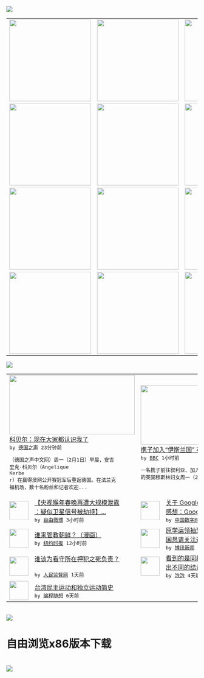 

<a href="https://github.com/greatfire/z/raw/master/FreeBrowser.apk"><img src="https://raw.githubusercontent.com/greatfire/wiki/master/x/header.png" /></a><table><tr><td width="262" align="center" valign="center"><a href="https://github.com/greatfire/wiki/wiki/nyt" title="纽约时报中文网 国际纵览"><img src="https://raw.githubusercontent.com/greatfire/wiki/master/x/nyt_flag.png" width="215"/></a></td><td width="262" align="center" valign="center"><a href="https://github.com/greatfire/wiki/wiki/dw" title=""><img src="https://raw.githubusercontent.com/greatfire/wiki/master/x/dw_flag.png" width="215"/></a></td><td width="262" align="center" valign="center"><a href="https://github.com/greatfire/wiki/wiki/rmjd" title=""><img src="https://raw.githubusercontent.com/greatfire/wiki/master/x/rmjd_flag.png" width="215"/></a></td></tr><tr><td width="262" align="center" valign="center"><a href="https://github.com/paopaonetizen/website" title="泡泡 - 未经审查的互联网信息"><img src="https://raw.githubusercontent.com/greatfire/wiki/master/x/pp_flag.png" width="215"/></a></td><td width="262" align="center" valign="center"><a href="https://github.com/getlantern/mirror" title="以及自由微博和GreatFire.org官方中文论坛"><img src="https://raw.githubusercontent.com/greatfire/wiki/master/x/lantern_flag.png" width="215"/></a></td><td width="262" align="center" valign="center"><a href="https://github.com/cdtmirrors/m/" title=""><img src="https://raw.githubusercontent.com/greatfire/wiki/master/x/cdt_flag.png" width="215"/></a></td></tr><tr><td width="262" align="center" valign="center"><a href="https://github.com/program-think/blog" title="编程随想的博客"><img src="https://raw.githubusercontent.com/greatfire/wiki/master/x/pt_flag.png" width="215"/></a></td><td width="262" align="center" valign="center"><a href="https://github.com/greatfire/wiki/wiki/bbc" title=""><img src="https://raw.githubusercontent.com/greatfire/wiki/master/x/bbc_flag.png" width="215"/></a></td><td width="262" align="center" valign="center"><a href="https://github.com/freeweibo/s" title="自由微博 - 匿名和不受屏蔽的新浪微博搜索"><img src="https://raw.githubusercontent.com/greatfire/wiki/master/x/fw_flag.png" width="215"/></a></td></tr><tr><td width="262" align="center" valign="center"><a href="https://github.com/greatfire/wiki/wiki/google" title=""><img src="https://raw.githubusercontent.com/greatfire/wiki/master/x/google_flag.png" width="215"/></a></td><td width="262" align="center" valign="center"><a href="https://github.com/bxnews/boxun" title=""><img src="https://raw.githubusercontent.com/greatfire/wiki/master/x/bx_flag.png" width="215"/></a></td><td width="262" align="center" valign="center"><a href="https://github.com/greatfire/wiki/wiki/open-source" title="欢迎访问GreatFire.org开发者项目网站"><img src="https://raw.githubusercontent.com/greatfire/wiki/master/x/open-source_flag.png" width="215"/></a></td></tr></table><img src="https://raw.githubusercontent.com/greatfire/wiki/master/x/newsfeed text.png" /><table cols="4"><tr><td colspan="2" width="380"><a href="http://dw.com/p/1Hn3C?maca=chi-GK-text-greatfire-all-chinese-15625-xml-mrss"><img src="http://www.dw.com/image/0,,19014436_302,00.jpg" width="330" height="156"/></a></br><a href="http://dw.com/p/1Hn3C?maca=chi-GK-text-greatfire-all-chinese-15625-xml-mrss">科贝尔：现在大家都认识我了</a></br><kbd> by <a href="http://dw.de">德国之声</a> 23分钟前 </kbd></br><pre>（德国之声中文网）周一（2月1日）早晨，安吉<br/>里克·科贝尔（Angelique Kerbe<br/>r）在赢得澳网公开赛冠军后重返德国。在法兰克<br/>福机场，数十名粉丝和记者欢迎...</pre></td><td colspan="2" width="380"><a href="http://www.bbc.com/zhongwen/simp/uk/2016/02/160201_uk_muslim_woman_sentence"><img src="http://a.files.bbci.co.uk/worldservice/live/assets/images/2016/02/01/160201145310_uk_muslim_woman_is_144x81_westmidlandspolice_nocredit.jpg" width="330" height="156"/></a></br><a href="http://www.bbc.com/zhongwen/simp/uk/2016/02/160201_uk_muslim_woman_sentence">携子加入“伊斯兰国” 英国妇女获刑六年</a></br><kbd> by <a href="http://www.bbc.co.uk/zhongwen/simp">BBC</a> 1小时前 </kbd></br><pre>一名携子前往叙利亚、加入“伊斯兰国”（IS）<br/>的英国穆斯林妇女周一（2月1日）被判刑6年。</pre></td></tr><tr><td><img src="http://ww1.sinaimg.cn/large/6cd6d028jw1f0k4llkd5ij20go09d0tm.jpg" width="50" height="50"/></td><td width="280"><a href="https://freeweibo.com/weibo/3937812238246073">【央视猴年春晚再遭大规模泄露<br/>：疑似卫星信号被劫持】...</a></br><kbd> by <a href="https://freeweibo.com/">自由微博</a> 3小时前 </kbd></td><td><img src="https://tumutanzi.com/wp-content/uploads/2016/01/Freeland.png" width="50" height="50"/></td><td width="280"><a href="http://feedproxy.google.com/~r/chinadigitaltimes/zKps/~3/IyMzB2CzNfE/">关于 Google 将回墙的<br/>感想：Google 回...</a></br><kbd> by <a href="http://chinadigitaltimes.net/chinese/">中国数字时代</a> 3小时前 </kbd></td></tr><tr><td><img src="http://static01.nyt.com/images/2016/01/29/opinion/29iht-edheng-29/29iht-edheng-29-articleLarge.jpg" width="50" height="50"/></td><td width="280"><a href="https://d3qlz4p8smvoli.cloudfront.net/opinion/20160201/c01heng/">谁来管教朝鲜？（漫画）</a></br><kbd> by <a href="http://m.cn.nytimes.com/">纽约时报</a> 12小时前 </kbd></td><td><img src="https://raw.githubusercontent.com/greatfire/wiki/master/x/bx_logo.png" width="50" height="50"/></td><td width="280"><a href="http://www.boxun.com/news/gb/intl/2016/02/201602010723.shtml">原学运领袖致信美国国会和联合<br/>国恳请关注遭无限期关押...</a></br><kbd> by <a href="http://www.boxun.com">博讯新闻</a> 1天前 </kbd></td></tr><tr><td><img src="http://www.rmjdw.com/uploads/allimg/160131/10413M032-0.jpg" width="50" height="50"/></td><td width="280"><a href="http://www.rmjdw.com//fazhibobao/20160131/15327.html">谁该为看守所在押犯之死负责？<br/> </a></br><kbd> by <a href="http://www.rmjdw.com/">人民监督网</a> 1天前 </kbd></td><td><img src="https://raw.githubusercontent.com/greatfire/wiki/master/x/pp_logo.png" width="50" height="50"/></td><td width="280"><a href="https://pao-pao.net/article/668">看到的是同样的信息 为何会得<br/>出不同的结论？</a></br><kbd> by <a href="https://pao-pao.net">泡泡</a> 4天前 </kbd></td></tr><tr><td><img src="http://lh3.googleusercontent.com/vU8ZzW4wa_O9VIqASs7k6acq5VlMLPoJC329h-IeSXAXWkT6c_Y1pKsQ3-VhjFuuc8qGQauA9iDzyHHZ9mxIOZG9B5YeYOndN-yfntwR0ShVxiig69AzznyLpxs0LffiDjqjpXRz1g" width="50" height="50"/></td><td width="280"><a href="http://feedproxy.google.com/~r/programthink/~3/e7PdpHrG5hI/Taiwan-Political-Movements.html">台湾民主运动和独立运动简史</a></br><kbd> by <a href="http://program-think.blogspot.com">编程随想</a> 6天前 </kbd></td></table></br><a href="https://github.com/greatfire/z/raw/master/FreeBrowser.apk"><img src="https://raw.githubusercontent.com/greatfire/wiki/master/x/download app.png" /></a><h1>自由浏览x86版本下载<h1><a href="https://github.com/greatfire/z/raw/master/FreeBrowser-x86.apk"><img src="https://raw.githubusercontent.com/greatfire/images/master/fb86.qr.png" /></a>
